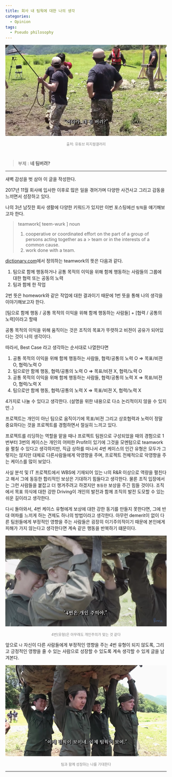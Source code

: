 ```yaml
---
title: 회사 내 팀웍에 대한 나의 생각
categories:
  - Opinion
tags:
  - Pseudo philosophy
---
```


![Preview](/assets/contents/2020-09-16/img1.png)

<p style="color:gray; font-size:80%;" align="center">출처: 유튜브 피지컬갤러리</p>

<br>

> 부제 : **네 팀버려?**

<!-- more -->

---

새벽 감성을 벗 삼아 이 글을 작성한다.

2017년 11월 회사에 입사한 이후로 많은 일을 겪어가며 다양한 사건사고 그리고 감동을 느끼면서 성장하고 있다.

나의 3년 남짓한 회사 생활에 다양한 키워드가 있지만 이번 포스팅에선 `팀웍`을 얘기해보고자 한다.

> teamwork[ teem-wurk ]
> noun
>
> 1. cooperative or coordinated effort on the part of a group of persons acting together as a > team or in the interests of a common cause.
> 2. work done with a team.

[dictionary.com](https://www.dictionary.com/browse/teamwork?s=t)에서 정의하는 teamwork의 뜻은 다음과 같다.

1. 팀으로 함께 행동하거나 공통 목적의 이익을 위해 함께 행동하는 사람들의 그룹에 대한 협력 또는 공동의 노력
2. 팀과 함께 한 작업

2번 뜻은 homework와 같은 작업에 대한 결과이기 때문에 1번 뜻을 통해 나의 생각을 이야기해보고자 한다.

[팀으로 함께 행동 / 공통 목적의 이익을 위해 함께 행동하는 사람들] + [협력 / 공통의 노력]이라고 할때

공통 목적의 이익을 위해 움직이는 것은 조직의 목표가 뚜렷하고 비젼이 공유가 되어있다는 것이 나의 생각이다.

따라서, Best Case 라고 생각하는 순서대로 나열한다면

1. 공통 목적의 이익을 위해 함께 행동하는 사람들, 협력/공통의 노력 O => 목표/비젼 O, 협력/노력 O
2. 팀으로만 함께 행동, 협력/공통의 노력 O => 목표/비젼 X, 협력/노력 O
3. 공통 목적의 이익을 위해 함께 행동하는 사람들, 협력/공통의 노력 X => 목표/비젼 O, 협력/노력 X
4. 팀으로만 함께 행동, 협력/공통의 노력 X => 목표/비젼 X, 협력/노력 X

4가지로 나눌 수 있다고 생각한다. (설명을 위한 내용으로 다소 논리적이지 않을 수 있지만..)

프로젝트는 개인이 아닌 팀으로 움직이기에 목표/비젼 그리고 상호협력과 노력이 정말 중요하다는 것을 프로젝트를 경험하면서 절실히 느끼고 있다.

프로젝트를 리딩하는 역할을 맡을 때나 프로젝트 팀원으로 구성되었을 때의 경험으로 1번부터 3번의 케이스는 개인의 어떠한 Profit이 있기에 그것을 모멘텀으로 teamwork을 펼칠 수 있다고 생각하지만, 직급 상하를 떠나서 4번 케이스의 인간 유형은 모두가 그렇지는 않지만 대체로 다른사람들에게 악영향을 주며, 프로젝트 전체적으로 악영향을 주는 케이스를 많이 보았다.

사실 분석 및 IT 프로젝트에서 WBS에 기재되어 있는 `나`의 R&R 이상으로 역량을 펼친다고 해서 그에 동등한 합리적인 보상은 기대하기 힘들다고 생각한다. 물론 조직 입장에서는 그런 사람들을 붙잡고 더 챙겨주려고 하겠지만 `동등한` 보상을 주긴 힘들 것이다. 조직에서 목표 의식에 대한 강한 Driving이 개인의 발전과 함께 조직의 발전 도모할 수 있는 쉬운 길이라고 생각한다.

다시 돌아와서, 4번 케이스 유형에게 보상에 대한 강한 동기를 만들지 못한다면, 그에 반대 여파를 느끼게 하는 견제도 하나의 방법이라고 생각한다. 아무런 demerit이 없이 다른 팀원들에게 부정적인 영향을 주는 사람들은 굉장히 이기주의적이기 때문에 본인에게 피해가 가지 않는다고 생각한다면 계속 같은 행동을 반복하기 떄문이다.

![img4](/assets/contents/2020-09-16/img4.png)
<p style="color:gray; font-size:80%;" align="center">4번(유형)은 아무래도 개인주의가 맞는 것 같다</p>

앞으로 `나` 자신이 다른 사람들에게 부정적인 영향을 주는 4번 유형이 되지 않도록, 그리고 긍정적인 영향을 줄 수 있는 사람으로 성장할 수 있도록 계속 생각할 수 있게 글을 남겨본다.

![img2](/assets/contents/2020-09-16/img2.png)
<p style="color:gray; font-size:80%;" align="center">팀과 함께 성장하는 나를 기대한다</p>

---
